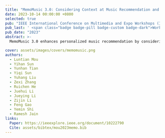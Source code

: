 ```yaml
---
title: "MemoMusic 3.0: Considering Context at Music Recommendation and Combining Music Theory at Music Generation"
date: 2023-10-14 00:00:00 +0800
selected: true
pub: "IEEE International Conference on Multimedia and Expo Workshops (ICMEW)"
pub_last: ' <span class="badge badge-pill badge-custom badge-dark">Workshop</span>'
pub_date: "2023"
abstract: >-
  MemoMusic 3.0 enhances personalized music recommendation by considering the music listening context, and improves music generation by introducing music theory. The system considers how context affects listeners' emotional states and incorporates music theory knowledge for better generation. Using a Transformer-based framework trained on Classic, Pop, and Yanni music, it generates music based on dominant melodies with target emotional values while following music theory principles. Experimental results show improved emotional impact and user satisfaction.

cover: assets/images/covers/memomusic.png
authors:
  - Luntian Mou
  - Yihan Sun
  - Yunhan Tian
  - Yiqi Sun
  - Yuhang Liu
  - Zexi Zhang
  - Ruichen He
  - Juehui Li
  - Jueying Li
  - Zijin Li
  - Feng Gao
  - Yemin Shi
  - Ramesh Jain
links:
  Paper: https://ieeexplore.ieee.org/document/10222790
  Cite: assets/bibtex/mou2023memo.bib
---
```

